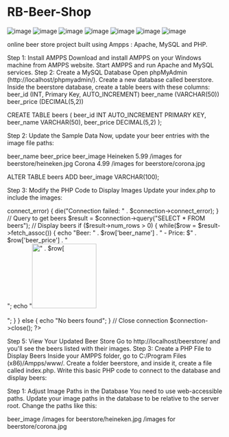 # RB-Beer-Shop
![image](https://github.com/user-attachments/assets/a2d485a4-7650-47ce-bbfd-e2a4d7b460e0)
![image](https://github.com/user-attachments/assets/04fe1f03-0cf3-46c5-9a06-b5e5b99ebe77)
![image](https://github.com/user-attachments/assets/c6640bb4-4a26-4aea-94d1-09d29d2b6991)
![image](https://github.com/user-attachments/assets/afa6a23a-553b-403e-9d5b-8a8c209eca3b)
![image](https://github.com/user-attachments/assets/b194f8be-d192-4a38-84e7-ffa431249b52)
![image](https://github.com/user-attachments/assets/15bae5ab-9100-43b2-bdca-e1b9cef15204)
![image](https://github.com/user-attachments/assets/ed77a42b-732f-4e54-87d5-8f6d2c390bf8)



online beer store project built using Ampps : Apache, MySQL and PHP. 

Step 1: Install AMPPS
Download and install AMPPS on your Windows machine from AMPPS website.
Start AMPPS and run Apache and MySQL services.
Step 2: Create a MySQL Database
Open phpMyAdmin (http://localhost/phpmyadmin/).
Create a new database called beerstore.
Inside the beerstore database, create a table beers with these columns:
beer_id (INT, Primary Key, AUTO_INCREMENT)
beer_name (VARCHAR(50))
beer_price (DECIMAL(5,2))

CREATE TABLE beers (
    beer_id INT AUTO_INCREMENT PRIMARY KEY,
    beer_name VARCHAR(50),
    beer_price DECIMAL(5,2)
);

Step 2: Update the Sample Data
Now, update your beer entries with the image file paths:

beer_name	beer_price	beer_image
Heineken	5.99	/images for beerstore/heineken.jpg
Corona	4.99	/images for beerstore/corona.jpg


ALTER TABLE beers ADD beer_image VARCHAR(100);

Step 3: Modify the PHP Code to Display Images
Update your index.php to include the images:
<?php
// Connect to MySQL
$connection = new mysqli('localhost', 'root', 'mysql', 'beerstore');

// Check connection
if ($connection->connect_error) {
    die("Connection failed: " . $connection->connect_error);
}

// Query to get beers
$result = $connection->query("SELECT * FROM beers");

// Display beers
if ($result->num_rows > 0) {
    while($row = $result->fetch_assoc()) {
        echo "Beer: " . $row['beer_name'] . " - Price: $" . $row['beer_price'] . "<br>";
        echo "<img src='" . $row['beer_image'] . "' alt='" . $row['beer_name'] . "' width='150'><br><br>";
    }
} else {
    echo "No beers found";
}

// Close connection
$connection->close();
?>

Step 5: View Your Updated Beer Store
Go to http://localhost/beerstore/ and you'll see the beers listed with their images.
Step 3: Create a PHP File to Display Beers
Inside your AMPPS folder, go to C:/Program Files (x86)/Ampps/www/.
Create a folder beerstore, and inside it, create a file called index.php.
Write this basic PHP code to connect to the database and display beers:

Step 1: Adjust Image Paths in the Database
You need to use web-accessible paths. Update your image paths in the database to be relative to the server root. Change the paths like this:

beer_image
/images for beerstore/heineken.jpg
/images for beerstore/corona.jpg
